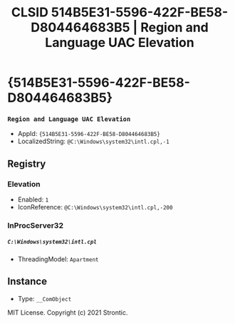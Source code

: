 ﻿---
title: "CLSID 514B5E31-5596-422F-BE58-D804464683B5 | Region and Language UAC Elevation"
excerpt: What is COM-Object CLSID 514B5E31-5596-422F-BE58-D804464683B5?
---

# {514B5E31-5596-422F-BE58-D804464683B5}

### `Region and Language UAC Elevation`
* AppId: `{514B5E31-5596-422F-BE58-D804464683B5}`
* LocalizedString: `@C:\Windows\system32\intl.cpl,-1`

## Registry


### Elevation

* Enabled: `1`
* IconReference: `@C:\Windows\system32\intl.cpl,-200`

### InProcServer32

##### `C:\Windows\system32\intl.cpl`
* ThreadingModel: `Apartment`

## Instance

* Type: `__ComObject`

MIT License. Copyright (c) 2021 Strontic.


